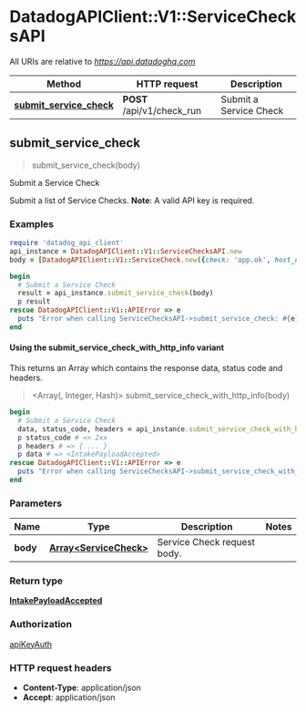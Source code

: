 # DatadogAPIClient::V1::ServiceChecksAPI

All URIs are relative to *https://api.datadoghq.com*

| Method | HTTP request | Description |
| ------ | ------------ | ----------- |
| [**submit_service_check**](ServiceChecksAPI.md#submit_service_check) | **POST** /api/v1/check_run | Submit a Service Check |


## submit_service_check

> <IntakePayloadAccepted> submit_service_check(body)

Submit a Service Check

Submit a list of Service Checks.  **Note**: A valid API key is required.

### Examples

```ruby
require 'datadog_api_client'
api_instance = DatadogAPIClient::V1::ServiceChecksAPI.new
body = [DatadogAPIClient::V1::ServiceCheck.new({check: 'app.ok', host_name: 'app.host1', status: DatadogAPIClient::V1::ServiceCheckStatus::OK, tags: ['tags_example']})] # Array<ServiceCheck> | Service Check request body.

begin
  # Submit a Service Check
  result = api_instance.submit_service_check(body)
  p result
rescue DatadogAPIClient::V1::APIError => e
  puts "Error when calling ServiceChecksAPI->submit_service_check: #{e}"
end
```

#### Using the submit_service_check_with_http_info variant

This returns an Array which contains the response data, status code and headers.

> <Array(<IntakePayloadAccepted>, Integer, Hash)> submit_service_check_with_http_info(body)

```ruby
begin
  # Submit a Service Check
  data, status_code, headers = api_instance.submit_service_check_with_http_info(body)
  p status_code # => 2xx
  p headers # => { ... }
  p data # => <IntakePayloadAccepted>
rescue DatadogAPIClient::V1::APIError => e
  puts "Error when calling ServiceChecksAPI->submit_service_check_with_http_info: #{e}"
end
```

### Parameters

| Name | Type | Description | Notes |
| ---- | ---- | ----------- | ----- |
| **body** | [**Array&lt;ServiceCheck&gt;**](ServiceCheck.md) | Service Check request body. |  |

### Return type

[**IntakePayloadAccepted**](IntakePayloadAccepted.md)

### Authorization

[apiKeyAuth](README.md#apiKeyAuth)

### HTTP request headers

- **Content-Type**: application/json
- **Accept**: application/json

